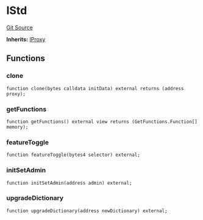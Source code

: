 # IStd
[Git Source](https://github.com/metacontract/mc/blob/c3fc2b414d37afc92bb1cf2e606b4b2bede47403/plugin-functions/std/interfaces/IStd.sol)

**Inherits:**
[IProxy](/resources/devkit/api-reference/Flattened.sol/interface.IProxy)


## Functions
### clone


```solidity
function clone(bytes calldata initData) external returns (address proxy);
```

### getFunctions


```solidity
function getFunctions() external view returns (GetFunctions.Function[] memory);
```

### featureToggle


```solidity
function featureToggle(bytes4 selector) external;
```

### initSetAdmin


```solidity
function initSetAdmin(address admin) external;
```

### upgradeDictionary


```solidity
function upgradeDictionary(address newDictionary) external;
```

